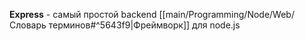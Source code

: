 **Express** - самый простой backend [[main/Programming/Node/Web/Словарь терминов#^5643f9|Фреймворк]] для node.js